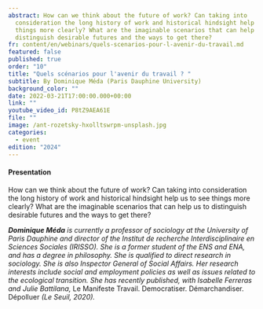 ```yaml
---
abstract: How can we think about the future of work? Can taking into
  consideration the long history of work and historical hindsight help us to see
  things more clearly? What are the imaginable scenarios that can help us to
  distinguish desirable futures and the ways to get there?
fr: content/en/webinars/quels-scenarios-pour-l-avenir-du-travail.md
featured: false
published: true
order: "10"
title: "Quels scénarios pour l'avenir du travail ? "
subtitle: By Dominique Méda (Paris Dauphine University)
background_color: ""
date: 2022-03-21T17:00:00.000+00:00
link: ""
youtube_video_id: P8tZ9AEA61E
file: ""
image: /ant-rozetsky-hxolltswrpm-unsplash.jpg
categories:
  - event
edition: "2024"
---
```

#### Presentation

How can we think about the future of work? Can taking into consideration the long history of work and historical hindsight help us to see things more clearly? What are the imaginable scenarios that can help us to distinguish desirable futures and the ways to get there?

***Dominique Méda*** *is currently a professor of sociology at the University of Paris Dauphine and director of the Institut de recherche Interdisciplinaire en Sciences Sociales (IRISSO). She is a former student of the ENS and ENA, and has a degree in philosophy. She is qualified to direct research in sociology. She is also Inspector General of Social Affairs. Her research interests include social and employment policies as well as issues related to the ecological transition. She has recently published, with Isabelle Ferreras and Julie Battilana,* Le Manifeste Travail. Democratiser. Démarchandiser. Dépolluer *(Le Seuil, 2020).*[](https://www.youtube.com/watch?v=P8tZ9AEA61E "https\://www.youtube.com/watch?v=P8tZ9AEA61E")